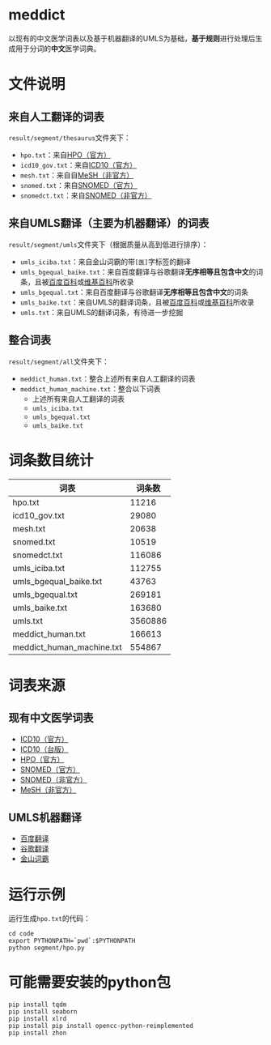 # meddict
以现有的中文医学词表以及基于机器翻译的UMLS为基础，**基于规则**进行处理后生成用于分词的**中文**医学词典。

# 文件说明
## 来自人工翻译的词表
`result/segment/thesaurus`文件夹下：

- `hpo.txt`：来自[HPO（官方）](http://www.chinahpo.org/)
- `icd10_gov.txt`：来自[ICD10（官方）](http://www.moh.gov.cn/mohbgt/s6694/201202/54033.shtml)
- `mesh.txt`：来自自[MeSH（非官方）](http://chisc.net/doc/view/9270.html)
- `snomed.txt`：来自[SNOMED（官方）](http://mall.cnki.net/reference/detail_R200908044.html)
- `snomedct.txt`：来自[SNOMED（非官方）](http://chisc.net/doc/view/5201.html)

## 来自UMLS翻译（主要为机器翻译）的词表
`result/segment/umls`文件夹下（根据质量从高到低进行排序）：

- `umls_iciba.txt`：来自金山词霸的带`[医]`字标签的翻译
- `umls_bgequal_baike.txt`：来自百度翻译与谷歌翻译**无序相等且包含中文**的词条，且被[百度百科](https://baike.baidu.com/)或[维基百科](https://zh.wikipedia.org/)所收录
- `umls_bgequal.txt`：来自百度翻译与谷歌翻译**无序相等且包含中文**的词条
- `umls_baike.txt`：来自UMLS的翻译词条，且被[百度百科](https://baike.baidu.com/)或[维基百科](https://zh.wikipedia.org/)所收录
- `umls.txt`：来自UMLS的翻译词条，有待进一步挖掘

## 整合词表
`result/segment/all`文件夹下：

- `meddict_human.txt`：整合上述所有来自人工翻译的词表
- `meddict_human_machine.txt`：整合以下词表
	- 上述所有来自人工翻译的词表
	- `umls_iciba.txt`
	- `umls_bgequal.txt`
	- `umls_baike.txt`

# 词条数目统计
| 词表 | 词条数 |
| ---- | ---- |
| hpo.txt | 11216 |
| icd10_gov.txt | 29080 |
| mesh.txt | 20638 |
| snomed.txt | 10519 |
| snomedct.txt | 116086 |
| umls_iciba.txt | 112755 |
| umls_bgequal_baike.txt | 43763 |
| umls_bgequal.txt | 269181 |
| umls_baike.txt | 163680 |
| umls.txt | 3560886 |
| meddict_human.txt | 166613 |
| meddict_human_machine.txt | 554867 |

# 词表来源
## 现有中文医学词表
- [ICD10（官方）](http://www.moh.gov.cn/mohbgt/s6694/201202/54033.shtml)
- [ICD10（台版）](https://www.nhi.gov.tw/Content_List.aspx?n=20443564F26622DC&topn=D39E2B72B0BDFA15)
- [HPO（官方）](http://www.chinahpo.org/)
- [SNOMED（官方）](http://mall.cnki.net/reference/detail_R200908044.html)
- [SNOMED（非官方）](http://chisc.net/doc/view/5201.html)
- [MeSH（非官方）](http://chisc.net/doc/view/9270.html)

## UMLS机器翻译
- [百度翻译](https://fanyi.baidu.com)
- [谷歌翻译](https://translate.google.cn/)
- [金山词霸](http://www.iciba.com/)

# 运行示例
运行生成`hpo.txt`的代码：

```
cd code
export PYTHONPATH=`pwd`:$PYTHONPATH
python segment/hpo.py
```
# 可能需要安装的python包
```
pip install tqdm
pip install seaborn
pip install xlrd
pip install pip install opencc-python-reimplemented
pip install zhon
```





